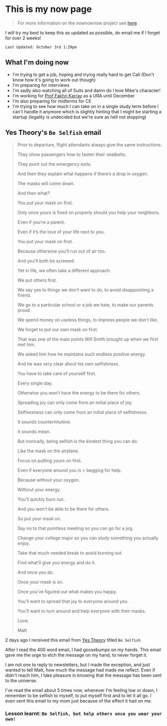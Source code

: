 # This is my now page

> For more information on the nownownow project see [here](https://nownownow.com/about)

I will try my best to keep this as updated as possible, do email me if I forget for over 2 weeks!

`Last Updated: October 3rd 1:29pm`

## What I'm doing now
- I'm trying to get a job, hoping and trying really hard to get Cali
(Don't know how it's going to work out though)
- I'm preparing for interviews
- I'm sadly also watching all of Suits and damn do I love Mike's character!
- I'm working for [Prof Fakhri Karray](https://uwaterloo.ca/electrical-computer-engineering/about/people/karray) as a URA until December
- I'm also preparing for midterms for CE
- I'm trying to see how much I can take on in a single study term before I can't handle it anymore which is slightly hinting that I might be starting a startup (legality is undecided but we're sure as hell not stopping)


## Yes Theory's  `Be Selfish`  email
>Prior to departure, flight attendants always give the same instructions.
>
> They show passengers how to fasten their seatbelts.
>
> They point out the emergency exits.
>
> And then they explain what happens if there’s a drop in oxygen.
>
> The masks will come down.
>
> And then what?
>
> You put your mask on first.
>
> Only once yours is fixed on properly should you help your neighbors.
>
> Even if you’re a parent.
>
> Even if it’s the love of your life next to you.
>
> You put your mask on first.
>
> Because otherwise you’ll run out of air too.
>
> And you’ll both be screwed.
>
> Yet in life, we often take a different approach.
>
> We put others first.
>
> We say yes to things we don’t want to do, to avoid disappointing a friend.
>
> We go to a particular school or a job we hate, to make our parents proud.
>
> We spend money on useless things, to impress people we don’t like.
>
> We forget to put our own mask on first.
>
> That was one of the main points Will Smith brought up when we first met him.
>
> We asked him how he maintains such endless positive energy.
>
> And he was very clear about his own selfishness.
>
> You have to take care of yourself first.
>
> Every single day.
>
> Otherwise you won’t have the energy to be there for others.
>
> Spreading joy can only come from an initial place of joy.
>
> Selflessness can only come from an initial place of selfishness.
>
> It sounds counterintuitive.
>
> It sounds mean.
>
> But ironically, being selfish is the kindest thing you can do.
>
> Like the mask on the airplane.
>
> Focus on putting yours on first.
>
> Even if everyone around you is > begging for help.
>
> Because without your oxygen.
>
> Without your energy.
>
> You’ll quickly burn out.
>
> And you won’t be able to be there for others.
>
> So put your mask on.
>
> Say no to that pointless meeting so you can go for a jog.
>
> Change your college major so you can study something you actually enjoy.
>
> Take that much needed break to avoid burning out.
>
> Find what’ll give you energy and do it.
>
> And once you do.
>
> Once your mask is on.
>
> Once you’ve figured out what makes you happy.
>
> You’ll want to spread that joy to everyone around you.
>
> You’ll want to turn around and help everyone with their masks.
>
>
> Love,
>
> Matt

2 days ago I received this email from [Yes Theory](https://yestheory.com/) titled `Be Selfish`

After I read the 400 word email, I had goosebumps on my hands. This email gave me the urge to etch the message on my hand, to never forget it.

I am not one to reply to newsletters, but I made the exception, and just wanted to tell Matt, how much the message had made me reflect. Even if didn't reach him, I take pleasure in knowing that the message has been sent to the universe.

I've read the email about 5 times now, whenever I'm feeling low or down, I remember to be selfish to myself, to put myself first and to let it all go. I even sent this email to my mom just because of the effect it had on me.

### Lesson learnt: `Be Selfish, but help others once you wear your own!`
